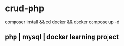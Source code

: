 # crud-php
composer install && cd docker && docker compose up -d
## php | mysql | docker learning project
